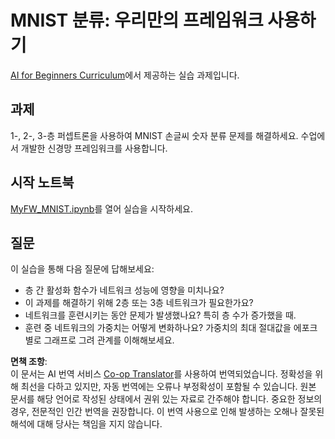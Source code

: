 <!--
CO_OP_TRANSLATOR_METADATA:
{
  "original_hash": "48fdd704d483e19bc3d7464074c9fcbe",
  "translation_date": "2025-08-24T21:34:21+00:00",
  "source_file": "lessons/3-NeuralNetworks/04-OwnFramework/lab/README.md",
  "language_code": "ko"
}
-->
# MNIST 분류: 우리만의 프레임워크 사용하기

[AI for Beginners Curriculum](https://github.com/microsoft/ai-for-beginners)에서 제공하는 실습 과제입니다.

## 과제

1-, 2-, 3-층 퍼셉트론을 사용하여 MNIST 손글씨 숫자 분류 문제를 해결하세요. 수업에서 개발한 신경망 프레임워크를 사용합니다.

## 시작 노트북

[MyFW_MNIST.ipynb](../../../../../../lessons/3-NeuralNetworks/04-OwnFramework/lab/MyFW_MNIST.ipynb)를 열어 실습을 시작하세요.

## 질문

이 실습을 통해 다음 질문에 답해보세요:

- 층 간 활성화 함수가 네트워크 성능에 영향을 미치나요?
- 이 과제를 해결하기 위해 2층 또는 3층 네트워크가 필요한가요?
- 네트워크를 훈련시키는 동안 문제가 발생했나요? 특히 층 수가 증가했을 때.
- 훈련 중 네트워크의 가중치는 어떻게 변화하나요? 가중치의 최대 절대값을 에포크별로 그래프로 그려 관계를 이해해보세요.

**면책 조항**:  
이 문서는 AI 번역 서비스 [Co-op Translator](https://github.com/Azure/co-op-translator)를 사용하여 번역되었습니다. 정확성을 위해 최선을 다하고 있지만, 자동 번역에는 오류나 부정확성이 포함될 수 있습니다. 원본 문서를 해당 언어로 작성된 상태에서 권위 있는 자료로 간주해야 합니다. 중요한 정보의 경우, 전문적인 인간 번역을 권장합니다. 이 번역 사용으로 인해 발생하는 오해나 잘못된 해석에 대해 당사는 책임을 지지 않습니다.